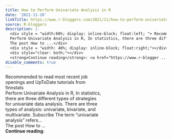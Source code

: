 ```yaml
---
title: How to Perform Univariate Analysis in R
date: '2021-11-20'
linkTitle: https://www.r-bloggers.com/2021/11/how-to-perform-univariate-analysis-in-r/
source: R-bloggers
description: |-
  <div style = "width:60%; display: inline-block; float:left; "> Recommended to read most recent job openings and UpToDate tutorials from finnstats<br />
  Perform Univariate Analysis in R, In statistics, there are three different types of strategies for univariate data analysis. There are three types of analysis: univariate, bivariate, and multivariate. Subscribe The term “univariate analysis” refers...<br />
  The post How to ...</div>
  <div style = "width: 40%; display: inline-block; float:right;"></div>
  <div style="clear: both;"></div>
  <strong>Continue reading</strong>: <a href="https://www.r-blogger ...
disable_comments: true
---
```

<div style = "width:60%; display: inline-block; float:left; "> Recommended to read most recent job openings and UpToDate tutorials from finnstats<br />
Perform Univariate Analysis in R, In statistics, there are three different types of strategies for univariate data analysis. There are three types of analysis: univariate, bivariate, and multivariate. Subscribe The term “univariate analysis” refers...<br />
The post How to ...</div>
<div style = "width: 40%; display: inline-block; float:right;"></div>
<div style="clear: both;"></div>
<strong>Continue reading</strong>: <a href="https://www.r-blogger ...